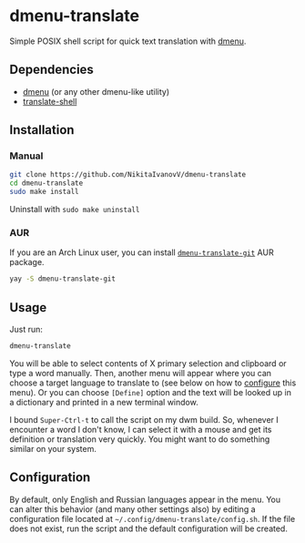 # dmenu-translate

Simple POSIX shell script for quick text translation with [dmenu](https://tools.suckless.org/dmenu/).

## Dependencies

* [dmenu](https://tools.suckless.org/dmenu/) (or any other dmenu-like utility)
* [translate-shell](https://github.com/soimort/translate-shell/)

## Installation

### Manual

```sh
git clone https://github.com/NikitaIvanovV/dmenu-translate
cd dmenu-translate
sudo make install
```

Uninstall with `sudo make uninstall`

### AUR

If you are an Arch Linux user, you can install [`dmenu-translate-git`](https://aur.archlinux.org/packages/dmenu-translate-git/) AUR package.

```sh
yay -S dmenu-translate-git
```

## Usage

Just run:

```sh
dmenu-translate
```

You will be able to select contents of X primary selection and clipboard or type a word manually.
Then, another menu will appear where you can choose a target language to translate to (see below on how to [configure](#configuration) this menu). Or you can choose `[Define]` option and the text will be looked up in a dictionary and printed in a new terminal window.

I bound `Super-Ctrl-t` to call the script on my dwm build.
So, whenever I encounter a word I don't know, I can select it with a mouse and get its definition or translation very quickly.
You might want to do something similar on your system.

## Configuration

By default, only English and Russian languages appear in the menu.
You can alter this behavior (and many other settings also) by editing a configuration file located at `~/.config/dmenu-translate/config.sh`.
If the file does not exist, run the script and the default configuration will be created.
